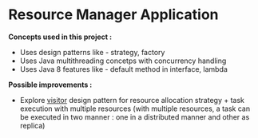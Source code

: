 # Resource Manager Application

**Concepts used in this project :**

- Uses design patterns like - strategy, factory
- Uses Java multithreading concetps with concurrency handling
- Uses Java 8 features like - default method in interface, lambda

**Possible improvements :**
- Explore [visitor](https://refactoring.guru/design-patterns/visitor) design pattern for resource allocation strategy + task execution with multiple resources (with multiple resources, a task can be executed in two manner : one in a distributed manner and other as replica) 
